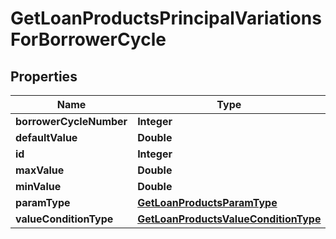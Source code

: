 

# GetLoanProductsPrincipalVariationsForBorrowerCycle


## Properties

| Name | Type | Description | Notes |
|------------ | ------------- | ------------- | -------------|
|**borrowerCycleNumber** | **Integer** |  |  [optional] |
|**defaultValue** | **Double** |  |  [optional] |
|**id** | **Integer** |  |  [optional] |
|**maxValue** | **Double** |  |  [optional] |
|**minValue** | **Double** |  |  [optional] |
|**paramType** | [**GetLoanProductsParamType**](GetLoanProductsParamType.md) |  |  [optional] |
|**valueConditionType** | [**GetLoanProductsValueConditionType**](GetLoanProductsValueConditionType.md) |  |  [optional] |



